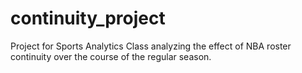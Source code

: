 # continuity_project
Project for Sports Analytics Class analyzing the effect of NBA roster continuity over the course of the regular season.

